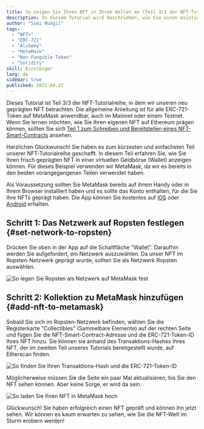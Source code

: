 ```yaml
---
title: So zeigen Sie Ihren NFT in Ihrem Wallet an (Teil 3/3 der NFT-Tutorialreihe)
description: In diesem Tutorial wird beschrieben, wie Sie einen existierenden NFT auf MetaMask einsehen können.
author: "Sumi Mudgil"
tags:
  - "NFTs"
  - "ERC-721"
  - "Alchemy"
  - "MetaMask"
  - "Non Fungible Token"
  - "Solidity"
skill: Einsteiger
lang: de
sidebar: true
published: 2021-04-22
---
```


Dieses Tutorial ist Teil 3/3 der NFT-Tutorialreihe, in dem wir unseren neu geprägten NFT betrachten. Die allgemeine Anleitung ist für alle ERC-721-Token auf MetaMask anwendbar, auch im Mainnet oder einem Testnet. Wenn Sie lernen möchten, wie Sie Ihren eigenen NFT auf Ethereum prägen können, sollten Sie sich [Teil 1 zum Schreiben und Bereitstellen eines NFT-Smart-Contracts](/developers/tutorials/how-to-write-and-deploy-an-nft) ansehen.

Herzlichen Glückwunsch! Sie haben es zum kürzesten und einfachsten Teil unserer NFT-Tutorialreihe geschafft. In diesem Teil erfahren Sie, wie Sie Ihren frisch geprägten NFT in einer virtuellen Geldbörse (Wallet) anzeigen können. Für dieses Beispiel verwenden wir MetaMask, da wir es bereits in den beiden vorangegangenen Teilen verwendet haben.

Als Voraussetzung sollten Sie MetaMask bereits auf ihrem Handy oder in Ihrem Browser installiert haben und es sollte das Konto enthalten, für die Sie Ihre NFTs geprägt haben. Die App können Sie kostenlos auf [iOS](https://apps.apple.com/us/app/metamask-blockchain-wallet/id1438144202) oder [Android](https://play.google.com/store/apps/details?id=io.metamask&hl=de_US&gl=US) erhalten.

## Schritt 1: Das Netzwerk auf Ropsten festlegen {#set-network-to-ropsten}

Drücken Sie oben in der App auf die Schaltfläche "Wallet". Daraufhin werden Sie aufgefordert, ein Netzwerk auszuwählen. Da unser NFT im Ropsten-Netzwerk geprägt wurde, sollten Sie als Netzwerk Ropsten auswählen.

![So legen Sie Ropsten als Netzwerk auf MetaMask fest](./ropstenMetamask.gif)

## Schritt 2: Kollektion zu MetaMask hinzufügen {#add-nft-to-metamask}

Sobald Sie sich im Ropsten-Netzwerk befinden, wählen Sie die Registerkarte "Collectibles" (Sammelbare Elemente) auf der rechten Seite und fügen Sie die NFT-Smart-Contract-Adresse und die ERC-721-Token-ID Ihres NFT hinzu. Sie können sie anhand des Transaktions-Hashes Ihres NFT, der im zweiten Teil unseres Tutorials bereitgestellt wurde, auf Etherscan finden.

![So finden Sie Ihren Transaktions-Hash und die ERC-721-Token-ID](./findNFTEtherscan.png)

Möglicherweise müssen Sie die Seite ein paar Mal aktualisieren, bis Sie den NFT sehen können. Aber keine Sorge, er wird da sein<Emoji text="😄" size={1} />.

![So laden Sie Ihren NFT in MetaMask hoch](./findNFTMetamask.gif)

Glückwunsch! Sie haben erfolgreich einen NFT gepräft und können ihn jetzt sehen. Wir können es kaum erwarten zu sehen, wie Sie die NFT-Welt im Sturm erobern werden!
